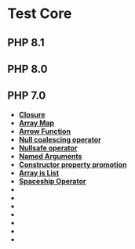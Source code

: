 # Test Core 

## PHP 8.1

## PHP 8.0

## PHP 7.0


- **[Closure](https://www.php.net/manual/en/class.closure.php)**
- **[Array Map](https://www.php.net/manual/en/function.array-map.php)**
- **[Arrow Function](https://www.php.net/manual/en/functions.arrow.php)**
- **[Null coalescing operator](https://wiki.php.net/rfc/isset_ternary)**
- **[Nullsafe operator](https://wiki.php.net/rfc/nullsafe_operator)**
- **[Named Arguments](https://www.php.net/releases/8.0/en.php#named-arguments)**
- **[Constructor property promotion](https://wiki.php.net/rfc/constructor_promotion)**
- **[Array is List](https://www.php.net/manual/en/function.array-is-list.php)**
- **[Spaceship Operator](https://wiki.php.net/rfc/combined-comparison-operator)**
- **[]()**
- **[]()**
- **[]()**
- **[]()**
- **[]()**
- **[]()**
- **[]()**
